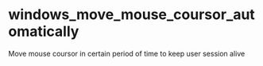 # windows_move_mouse_coursor_automatically
Move mouse coursor in certain period of time to keep user session alive
